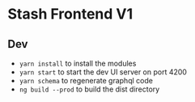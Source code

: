 # Stash Frontend V1

## Dev

* `yarn install` to install the modules
* `yarn start` to start the dev UI server on port 4200
* `yarn schema` to regenerate graphql code
* `ng build --prod` to build the dist directory
